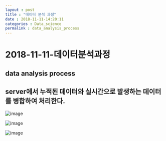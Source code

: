 ```yaml
---
layout : post
title : "데이터 분석 과정"
date : 2018-11-11-14:20:11
categories : Data_science
permalink : data_analysis_process
---
```


# 2018-11-11-데이터분석과정

## data analysis process
## server에서 누적된 데이터와 실시간으로 발생하는 데이터를 병합하여 처리한다.

![image](https://blogfiles.pstatic.net/MjAxODExMTNfMjYx/MDAxNTQyMDkyMDQ5NTEw.tOUzbyysp27P04g5o2-DDT6YBEvQK45-eFmiCCuTO5sg.L8azYbP2Q_nH21dbIxLU57mEvGxsuAEDtyLoWQydz40g.PNG.jnh04188/1.png)

![image](https://blogfiles.pstatic.net/MjAxODExMTNfNjAg/MDAxNTQyMDkyMDQ5Nzcx.Hx1rFUSS8v0c2jUBK1-KWc4iQ_HEVbzkGgtcSX6aZjgg.SWgPqsi4Sls4Sj7jgrhcVJvjX9nwU_4NF-WVledBv6Mg.PNG.jnh04188/2.png)

![image](https://blogfiles.pstatic.net/MjAxODExMTNfMzEg/MDAxNTQyMDkyMDUwMDU4.ZGWbSEho45PKZMi8gWVYFxXOKg7lj3xJkLmlq1BLBqgg.Ayq_dwTIT6JHeHbeTOPP9xJ95URpZoxc8zoyK2qxqjAg.PNG.jnh04188/3.png)


